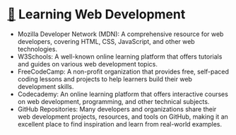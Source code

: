 # [🙈](web-development.md) Learning Web Development

- Mozilla Developer Network (MDN): A comprehensive resource for web developers, covering HTML, CSS, JavaScript, and other web technologies.
- W3Schools: A well-known online learning platform that offers tutorials and guides on various web development topics.
- FreeCodeCamp: A non-profit organization that provides free, self-paced coding lessons and projects to help learners build their web development skills.
- Codecademy: An online learning platform that offers interactive courses on web development, programming, and other technical subjects.
- GitHub Repositories: Many developers and organizations share their web development projects, resources, and tools on GitHub, making it an excellent place to find inspiration and learn from real-world examples.
